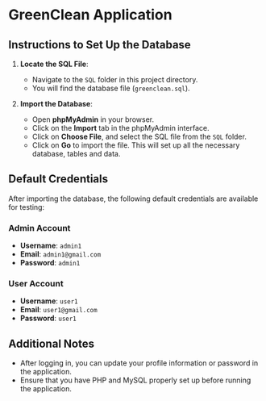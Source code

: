 # GreenClean Application

## Instructions to Set Up the Database

1. **Locate the SQL File**:
   - Navigate to the `SQL` folder in this project directory.
   - You will find the database file (`greenclean.sql`).

2. **Import the Database**:
   - Open **phpMyAdmin** in your browser.
   - Click on the **Import** tab in the phpMyAdmin interface.
   - Click on **Choose File**, and select the SQL file from the `SQL` folder.
   - Click on **Go** to import the file. This will set up all the necessary database, tables and data.

## Default Credentials

After importing the database, the following default credentials are available for testing:

### Admin Account
- **Username**: `admin1`
- **Email**: `admin1@gmail.com`
- **Password**: `admin1`

### User Account
- **Username**: `user1`
- **Email**: `user1@gmail.com`
- **Password**: `user1`

## Additional Notes
- After logging in, you can update your profile information or password in the application.
- Ensure that you have PHP and MySQL properly set up before running the application.

